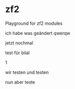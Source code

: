 zf2
===

Playground for zf2 modules


ich habe was geändert
qwerqw


jetzt nochmal


test für bilal

1

wir testen und testen


nun aber
teste